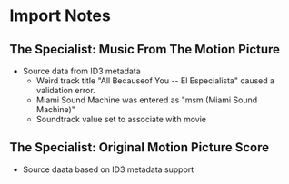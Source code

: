 # Import Notes


## The Specialist: Music From The Motion Picture

* Source data from ID3 metadata
    * Weird track title "All Becauseof You -- El Especialista" caused a validation error.
    * Miami Sound Machine was entered as "msm (Miami Sound Machine)"
    * Soundtrack value set to associate with movie


## The Specialist: Original Motion Picture Score

* Source daata based on ID3 metadata support
